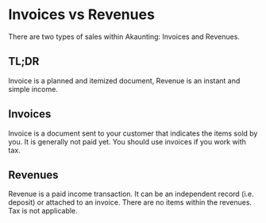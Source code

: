 Invoices vs Revenues
====================

There are two types of sales within Akaunting: Invoices and Revenues.

## TL;DR

Invoice is a planned and itemized document, Revenue is an instant and simple income.

## Invoices

Invoice is a document sent to your customer that indicates the items sold by you. It is generally not paid yet. You should use invoices if you work with tax.

## Revenues

Revenue is a paid income transaction. It can be an independent record (i.e. deposit) or attached to an invoice. There are no items within the revenues. Tax is not applicable.
